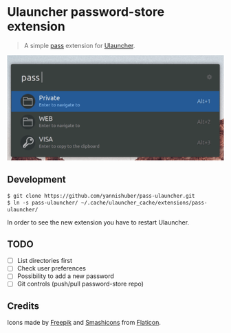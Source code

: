# Ulauncher password-store extension

> A simple [pass](https://www.passwordstore.org/) extension for [Ulauncher](https://ulauncher.io/).

![Demo](demo.gif)

## Development

    $ git clone https://github.com/yannishuber/pass-ulauncher.git
    $ ln -s pass-ulauncher/ ~/.cache/ulauncher_cache/extensions/pass-ulauncher/
 
 In order to see the new extension you have to restart Ulauncher.
 
## TODO
- [ ] List directories first
- [ ] Check user preferences
- [ ] Possibility to add a new password
- [ ] Git controls (push/pull password-store repo)

## Credits
Icons made by [Freepik](https://www.freepik.com/) and [Smashicons](https://www.flaticon.com/authors/smashicons) from [Flaticon](https://www.flaticon.com/).